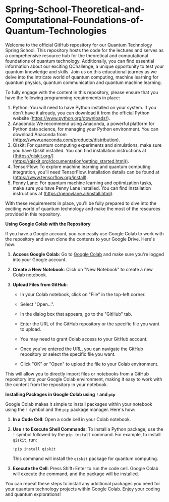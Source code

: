# Spring-School-Theoretical-and-Computational-Foundations-of-Quantum-Technologies

Welcome to the official GitHub repository for our Quantum Technology Spring School. This repository hosts the code for the lectures and serves as a comprehensive resource hub for the theoretical and computational foundations of quantum technology. Additionally, you can find essential information about our exciting QChallenge, a unique opportunity to test your quantum knowledge and skills. Join us on this educational journey as we delve into the intricate world of quantum computing, machine learning for quantum physics, quantum communication and quantum machine learning.


To fully engage with the content in this repository, please ensure that you have the following programming requirements in place:

1. Python: You will need to have Python installed on your system. If you don't have it already, you can download it from the official Python website (https://www.python.org/downloads/).
2. Anaconda: We recommend using Anaconda, a powerful platform for Python data science, for managing your Python environment. You can download Anaconda from (https://www.anaconda.com/products/distribution).
3. Qiskit: For quantum computing experiments and simulations, make sure you have Qiskit installed. You can find installation instructions at ([https://qiskit.org/](https://qiskit.org/documentation/getting_started.html)).
4. TensorFlow: To explore machine learning and quantum computing integration, you'll need TensorFlow. Installation details can be found at (https://www.tensorflow.org/install).
5. Penny Lane: For quantum machine learning and optimization tasks, make sure you have Penny Lane installed. You can find installation instructions at (https://pennylane.ai/install.html).

With these requirements in place, you'll be fully prepared to dive into the exciting world of quantum technology and make the most of the resources provided in this repository.

**Using Google Colab with the Repository**

If you have a Google account, you can easily use Google Colab to work with the repository and even clone the contents to your Google Drive. Here's how:

1. **Access Google Colab**: Go to [Google Colab](https://colab.research.google.com/) and make sure you're logged into your Google account.

2. **Create a New Notebook**: Click on "New Notebook" to create a new Colab notebook.

3. **Upload Files from GitHub**:

   - In your Colab notebook, click on "File" in the top-left corner.

   - Select "Open...".

   - In the dialog box that appears, go to the "GitHub" tab.

   - Enter the URL of the GitHub repository or the specific file you want to upload.

   - You may need to grant Colab access to your GitHub account.

   - Once you've entered the URL, you can navigate the GitHub repository or select the specific file you want.

   - Click "OK" or "Open" to upload the file to your Colab environment.

This will allow you to directly import files or notebooks from a GitHub repository into your Google Colab environment, making it easy to work with the content from the repository in your notebook.

**Installing Packages in Google Colab using `!` and `pip`**

Google Colab makes it simple to install packages within your notebook using the `!` symbol and the `pip` package manager. Here's how:

1. **In a Code Cell**: Open a code cell in your Colab notebook.

2. **Use `!` to Execute Shell Commands**: To install a Python package, use the `!` symbol followed by the `pip install` command. For example, to install `qiskit`, run:

   ```shell
   !pip install qiskit
   ```

   This command will install the `qiskit` package for quantum computing.

3. **Execute the Cell**: Press Shift+Enter to run the code cell. Google Colab will execute the command, and the package will be installed.

You can repeat these steps to install any additional packages you need for your quantum technology projects within Google Colab. Enjoy your coding and quantum explorations!  








